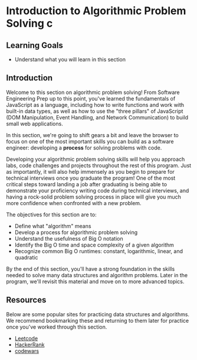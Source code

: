 # Introduction to Algorithmic Problem Solving c

## Learning Goals

- Understand what you will learn in this section

## Introduction

Welcome to this section on algorithmic problem solving! From Software
Engineering Prep up to this point, you've learned the fundamentals of JavaScript
as a language, including how to write functions and work with built-in data types,
as well as how to use the "three pillars" of JavaScript (DOM Manipulation, Event
Handling, and Network Communication) to build small web applications.

In this section, we're going to shift gears a bit and leave the browser to focus
on one of the most important skills you can build as a software engineer:
developing a **process** for solving problems with code.

Developing your algorithmic problem solving skills will help you approach labs,
code challenges and projects throughout the rest of this program. Just as
importantly, it will also help immensely as you begin to prepare for technical
interviews once you graduate the program! One of the most critical steps toward
landing a job after graduating is being able to demonstrate your proficiency
writing code during technical interviews, and having a rock-solid problem
solving process in place will give you much more confidence when confronted with
a new problem.

The objectives for this section are to:

- Define what "algorithm" means
- Develop a process for algorithmic problem solving
- Understand the usefulness of Big O notation
- Identify the Big O time and space complexity of a given algorithm
- Recognize common Big O runtimes: constant, logarithmic, linear, and quadratic

By the end of this section, you'll have a strong foundation in the skills needed
to solve many data structures and algorithm problems. Later in the program,
we'll revisit this material and move on to more advanced topics.

## Resources

Below are some popular sites for practicing data structures and algorithms. We
recommend bookmarking these and returning to them later for practice once you've
worked through this section.

- [Leetcode](https://leetcode.com/)
- [HackerRank](https://www.hackerrank.com/)
- [codewars](https://www.codewars.com/)

